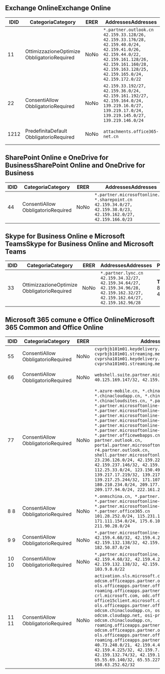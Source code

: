 <!--THIS FILE IS AUTOMATICALLY GENERATED. MANUAL CHANGES WILL BE OVERWRITTEN.-->
<!--Please contact the Office 365 Endpoints team with any questions.-->
<!--China endpoints version 2018112800-->
<!--File generated 2019-03-12 12:08:27.1919-->

## <a name="exchange-online"></a><span data-ttu-id="f757e-101">Exchange Online</span><span class="sxs-lookup"><span data-stu-id="f757e-101">Exchange Online</span></span>

<span data-ttu-id="f757e-102">ID</span><span class="sxs-lookup"><span data-stu-id="f757e-102">ID</span></span> | <span data-ttu-id="f757e-103">Categoria</span><span class="sxs-lookup"><span data-stu-id="f757e-103">Category</span></span> | <span data-ttu-id="f757e-104">ER</span><span class="sxs-lookup"><span data-stu-id="f757e-104">ER</span></span> | <span data-ttu-id="f757e-105">Addresses</span><span class="sxs-lookup"><span data-stu-id="f757e-105">Addresses</span></span> | <span data-ttu-id="f757e-106">Porte</span><span class="sxs-lookup"><span data-stu-id="f757e-106">Ports</span></span>
-- | -------------------- | -- | --------------------------------------------------------------------------------------------------------------------------------------------------------------------------------------------------------- | ----------------
<span data-ttu-id="f757e-107">1</span><span class="sxs-lookup"><span data-stu-id="f757e-107">1</span></span> | <span data-ttu-id="f757e-108">Ottimizzazione</span><span class="sxs-lookup"><span data-stu-id="f757e-108">Optimize</span></span><BR><span data-ttu-id="f757e-109">Obbligatorio</span><span class="sxs-lookup"><span data-stu-id="f757e-109">Required</span></span> | <span data-ttu-id="f757e-110">No</span><span class="sxs-lookup"><span data-stu-id="f757e-110">No</span></span> | `*.partner.outlook.cn`<BR>`42.159.33.128/26, 42.159.33.176/28, 42.159.40.0/24, 42.159.41.0/26, 42.159.44.0/22, 42.159.161.128/26, 42.159.161.160/28, 42.159.163.128/25, 42.159.165.0/24, 42.159.172.0/22` | <span data-ttu-id="f757e-111">**TCP:** 443, 80</span><span class="sxs-lookup"><span data-stu-id="f757e-111">**TCP:** 443, 80</span></span>
<span data-ttu-id="f757e-112">2</span><span class="sxs-lookup"><span data-stu-id="f757e-112">2</span></span> | <span data-ttu-id="f757e-113">Consenti</span><span class="sxs-lookup"><span data-stu-id="f757e-113">Allow</span></span><BR><span data-ttu-id="f757e-114">Obbligatorio</span><span class="sxs-lookup"><span data-stu-id="f757e-114">Required</span></span> | <span data-ttu-id="f757e-115">No</span><span class="sxs-lookup"><span data-stu-id="f757e-115">No</span></span> | `42.159.33.192/27, 42.159.36.0/24, 42.159.161.192/27, 42.159.164.0/24, 139.219.16.0/27, 139.219.17.0/24, 139.219.145.0/27, 139.219.146.0/24` | <span data-ttu-id="f757e-116">**TCP:** 443, 80</span><span class="sxs-lookup"><span data-stu-id="f757e-116">**TCP:** 443, 80</span></span>
<span data-ttu-id="f757e-117">12</span><span class="sxs-lookup"><span data-stu-id="f757e-117">12</span></span> | <span data-ttu-id="f757e-118">Predefinita</span><span class="sxs-lookup"><span data-stu-id="f757e-118">Default</span></span><BR><span data-ttu-id="f757e-119">Obbligatorio</span><span class="sxs-lookup"><span data-stu-id="f757e-119">Required</span></span> | <span data-ttu-id="f757e-120">No</span><span class="sxs-lookup"><span data-stu-id="f757e-120">No</span></span> | `attachments.office365-net.cn` | <span data-ttu-id="f757e-121">**TCP:** 443, 80</span><span class="sxs-lookup"><span data-stu-id="f757e-121">**TCP:** 443, 80</span></span>

## <a name="sharepoint-online-and-onedrive-for-business"></a><span data-ttu-id="f757e-122">SharePoint Online e OneDrive for Business</span><span class="sxs-lookup"><span data-stu-id="f757e-122">SharePoint Online and OneDrive for Business</span></span>

<span data-ttu-id="f757e-123">ID</span><span class="sxs-lookup"><span data-stu-id="f757e-123">ID</span></span> | <span data-ttu-id="f757e-124">Categoria</span><span class="sxs-lookup"><span data-stu-id="f757e-124">Category</span></span> | <span data-ttu-id="f757e-125">ER</span><span class="sxs-lookup"><span data-stu-id="f757e-125">ER</span></span> | <span data-ttu-id="f757e-126">Addresses</span><span class="sxs-lookup"><span data-stu-id="f757e-126">Addresses</span></span> | <span data-ttu-id="f757e-127">Porte</span><span class="sxs-lookup"><span data-stu-id="f757e-127">Ports</span></span>
-- | ----------------- | -- | --------------------------------------------------------------------------------------------------------------------- | ----------------
<span data-ttu-id="f757e-128">4</span><span class="sxs-lookup"><span data-stu-id="f757e-128">4</span></span> | <span data-ttu-id="f757e-129">Consenti</span><span class="sxs-lookup"><span data-stu-id="f757e-129">Allow</span></span><BR><span data-ttu-id="f757e-130">Obbligatorio</span><span class="sxs-lookup"><span data-stu-id="f757e-130">Required</span></span> | <span data-ttu-id="f757e-131">No</span><span class="sxs-lookup"><span data-stu-id="f757e-131">No</span></span> | `*.partner.microsoftonline.cn, *.sharepoint.cn`<BR>`42.159.34.0/27, 42.159.38.0/23, 42.159.162.0/27, 42.159.166.0/23` | <span data-ttu-id="f757e-132">**TCP:** 443, 80</span><span class="sxs-lookup"><span data-stu-id="f757e-132">**TCP:** 443, 80</span></span>

## <a name="skype-for-business-online-and-microsoft-teams"></a><span data-ttu-id="f757e-133">Skype for Business Online e Microsoft Teams</span><span class="sxs-lookup"><span data-stu-id="f757e-133">Skype for Business Online and Microsoft Teams</span></span>

<span data-ttu-id="f757e-134">ID</span><span class="sxs-lookup"><span data-stu-id="f757e-134">ID</span></span> | <span data-ttu-id="f757e-135">Categoria</span><span class="sxs-lookup"><span data-stu-id="f757e-135">Category</span></span> | <span data-ttu-id="f757e-136">ER</span><span class="sxs-lookup"><span data-stu-id="f757e-136">ER</span></span> | <span data-ttu-id="f757e-137">Addresses</span><span class="sxs-lookup"><span data-stu-id="f757e-137">Addresses</span></span> | <span data-ttu-id="f757e-138">Porte</span><span class="sxs-lookup"><span data-stu-id="f757e-138">Ports</span></span>
-- | -------------------- | -- | -------------------------------------------------------------------------------------------------------------------------------- | ----------------
<span data-ttu-id="f757e-139">3</span><span class="sxs-lookup"><span data-stu-id="f757e-139">3</span></span> | <span data-ttu-id="f757e-140">Ottimizzazione</span><span class="sxs-lookup"><span data-stu-id="f757e-140">Optimize</span></span><BR><span data-ttu-id="f757e-141">Obbligatorio</span><span class="sxs-lookup"><span data-stu-id="f757e-141">Required</span></span> | <span data-ttu-id="f757e-142">No</span><span class="sxs-lookup"><span data-stu-id="f757e-142">No</span></span> | `*.partner.lync.cn`<BR>`42.159.34.32/27, 42.159.34.64/27, 42.159.34.96/28, 42.159.162.32/27, 42.159.162.64/27, 42.159.162.96/28` | <span data-ttu-id="f757e-143">**TCP:** 443, 80</span><span class="sxs-lookup"><span data-stu-id="f757e-143">**TCP:** 443, 80</span></span>

## <a name="microsoft-365-common-and-office-online"></a><span data-ttu-id="f757e-144">Microsoft 365 comune e Office Online</span><span class="sxs-lookup"><span data-stu-id="f757e-144">Microsoft 365 Common and Office Online</span></span>

<span data-ttu-id="f757e-145">ID</span><span class="sxs-lookup"><span data-stu-id="f757e-145">ID</span></span> | <span data-ttu-id="f757e-146">Categoria</span><span class="sxs-lookup"><span data-stu-id="f757e-146">Category</span></span> | <span data-ttu-id="f757e-147">ER</span><span class="sxs-lookup"><span data-stu-id="f757e-147">ER</span></span> | <span data-ttu-id="f757e-148">Addresses</span><span class="sxs-lookup"><span data-stu-id="f757e-148">Addresses</span></span> | <span data-ttu-id="f757e-149">Porte</span><span class="sxs-lookup"><span data-stu-id="f757e-149">Ports</span></span>
-- | ----------------- | -- | ---------------------------------------------------------------------------------------------------------------------------------------------------------------------------------------------------------------------------------------------------------------------------------------------------------------------------------------------------------------------------------------------------------------------------------------------------------------------------------------------------------------------------------------------------------------------------------------------------------------------------------------------------------------------------------------------------------------------------------------------------------------------------------------------------------------------------------------------------------------------------------------------------------------------- | ----------------
<span data-ttu-id="f757e-150">5</span><span class="sxs-lookup"><span data-stu-id="f757e-150">5</span></span> | <span data-ttu-id="f757e-151">Consenti</span><span class="sxs-lookup"><span data-stu-id="f757e-151">Allow</span></span><BR><span data-ttu-id="f757e-152">Obbligatorio</span><span class="sxs-lookup"><span data-stu-id="f757e-152">Required</span></span> | <span data-ttu-id="f757e-153">No</span><span class="sxs-lookup"><span data-stu-id="f757e-153">No</span></span> | `cvprbjb101m01.keydelivery.mediaservices.chinacloudapi.cn, cvprbjb101m01.streaming.mediaservices.chinacloudapi.cn, cvprsha101m01.keydelivery.mediaservices.chinacloudapi.cn, cvprsha101m01.streaming.mediaservices.chinacloudapi.cn` | <span data-ttu-id="f757e-154">**TCP:** 443, 80</span><span class="sxs-lookup"><span data-stu-id="f757e-154">**TCP:** 443, 80</span></span>
<span data-ttu-id="f757e-155">6</span><span class="sxs-lookup"><span data-stu-id="f757e-155">6</span></span> | <span data-ttu-id="f757e-156">Consenti</span><span class="sxs-lookup"><span data-stu-id="f757e-156">Allow</span></span><BR><span data-ttu-id="f757e-157">Obbligatorio</span><span class="sxs-lookup"><span data-stu-id="f757e-157">Required</span></span> | <span data-ttu-id="f757e-158">No</span><span class="sxs-lookup"><span data-stu-id="f757e-158">No</span></span> | `webshell.suite.partner.microsoftonline.cn`<BR>`40.125.169.147/32, 42.159.201.24/32` | <span data-ttu-id="f757e-159">**TCP:** 443, 80</span><span class="sxs-lookup"><span data-stu-id="f757e-159">**TCP:** 443, 80</span></span>
<span data-ttu-id="f757e-160">7</span><span class="sxs-lookup"><span data-stu-id="f757e-160">7</span></span> | <span data-ttu-id="f757e-161">Consenti</span><span class="sxs-lookup"><span data-stu-id="f757e-161">Allow</span></span><BR><span data-ttu-id="f757e-162">Obbligatorio</span><span class="sxs-lookup"><span data-stu-id="f757e-162">Required</span></span> | <span data-ttu-id="f757e-163">No</span><span class="sxs-lookup"><span data-stu-id="f757e-163">No</span></span> | `*.azure-mobile.cn, *.chinacloudapi.cn, *.chinacloudapp.cn, *.chinacloud-mobile.cn, *.chinacloudsites.cn, *.partner.microsoftonline-m.cn, *.partner.microsoftonline-m.net.cn, *.partner.microsoftonline-m-i.cn, *.partner.microsoftonline-m-i.net.cn, *.partner.microsoftonline-p.net.cn, *.partner.microsoftonline-p-i.cn, *.partner.microsoftonline-p-i.net.cn, *.partner.officewebapps.cn, *.windowsazure.cn, partner.outlook.cn, portal.partner.microsoftonline.cdnsvc.com, r4.partner.outlook.cn, shell.partner.microsoftonline.cdnsvc.com`<BR>`23.236.126.0/24, 42.159.224.122/32, 42.159.233.91/32, 42.159.237.146/32, 42.159.238.120/32, 58.68.168.0/24, 112.25.33.0/24, 123.150.49.0/24, 125.65.247.0/24, 139.217.17.219/32, 139.217.19.156/32, 139.217.21.3/32, 139.217.25.244/32, 171.107.84.0/24, 180.210.232.0/24, 180.210.234.0/24, 209.177.86.0/24, 209.177.90.0/24, 209.177.94.0/24, 222.161.226.0/24` | <span data-ttu-id="f757e-164">**TCP:** 443, 80</span><span class="sxs-lookup"><span data-stu-id="f757e-164">**TCP:** 443, 80</span></span>
<span data-ttu-id="f757e-165">8 </span><span class="sxs-lookup"><span data-stu-id="f757e-165">8</span></span> | <span data-ttu-id="f757e-166">Consenti</span><span class="sxs-lookup"><span data-stu-id="f757e-166">Allow</span></span><BR><span data-ttu-id="f757e-167">Obbligatorio</span><span class="sxs-lookup"><span data-stu-id="f757e-167">Required</span></span> | <span data-ttu-id="f757e-168">No</span><span class="sxs-lookup"><span data-stu-id="f757e-168">No</span></span> | `*.onmschina.cn, *.partner.microsoftonline.net.cn, *.partner.microsoftonline-i.cn, *.partner.microsoftonline-i.net.cn, *.partner.office365.cn`<BR>`101.28.252.0/24, 115.231.150.0/24, 123.235.32.0/24, 171.111.154.0/24, 175.6.10.0/24, 180.210.229.0/24, 211.90.28.0/24` | <span data-ttu-id="f757e-169">**TCP:** 443, 80</span><span class="sxs-lookup"><span data-stu-id="f757e-169">**TCP:** 443, 80</span></span>
<span data-ttu-id="f757e-170">9 </span><span class="sxs-lookup"><span data-stu-id="f757e-170">9</span></span> | <span data-ttu-id="f757e-171">Consenti</span><span class="sxs-lookup"><span data-stu-id="f757e-171">Allow</span></span><BR><span data-ttu-id="f757e-172">Obbligatorio</span><span class="sxs-lookup"><span data-stu-id="f757e-172">Required</span></span> | <span data-ttu-id="f757e-173">No</span><span class="sxs-lookup"><span data-stu-id="f757e-173">No</span></span> | `*.partner.microsoftonline-p.cn`<BR>`42.159.4.68/32, 42.159.4.200/32, 42.159.7.156/32, 42.159.132.138/32, 42.159.133.17/32, 42.159.135.78/32, 182.50.87.0/24` | <span data-ttu-id="f757e-174">**TCP:** 443, 80</span><span class="sxs-lookup"><span data-stu-id="f757e-174">**TCP:** 443, 80</span></span>
<span data-ttu-id="f757e-175">10 </span><span class="sxs-lookup"><span data-stu-id="f757e-175">10</span></span> | <span data-ttu-id="f757e-176">Consenti</span><span class="sxs-lookup"><span data-stu-id="f757e-176">Allow</span></span><BR><span data-ttu-id="f757e-177">Obbligatorio</span><span class="sxs-lookup"><span data-stu-id="f757e-177">Required</span></span> | <span data-ttu-id="f757e-178">No</span><span class="sxs-lookup"><span data-stu-id="f757e-178">No</span></span> | `*.partner.microsoftonline.cn`<BR>`42.159.4.68/32, 42.159.4.200/32, 42.159.7.156/32, 42.159.132.138/32, 42.159.133.17/32, 42.159.135.78/32, 103.9.8.0/22` | <span data-ttu-id="f757e-179">**TCP:** 443, 80</span><span class="sxs-lookup"><span data-stu-id="f757e-179">**TCP:** 443, 80</span></span>
<span data-ttu-id="f757e-180">11 </span><span class="sxs-lookup"><span data-stu-id="f757e-180">11</span></span> | <span data-ttu-id="f757e-181">Consenti</span><span class="sxs-lookup"><span data-stu-id="f757e-181">Allow</span></span><BR><span data-ttu-id="f757e-182">Obbligatorio</span><span class="sxs-lookup"><span data-stu-id="f757e-182">Required</span></span> | <span data-ttu-id="f757e-183">No</span><span class="sxs-lookup"><span data-stu-id="f757e-183">No</span></span> | `activation.sls.microsoft.com, bjb-odcsm.officeapps.partner.office365.cn, bjb-ols.officeapps.partner.office365.cn, bjb-roaming.officeapps.partner.office365.cn, crl.microsoft.com, odc.officeapps.live.com, office15client.microsoft.com, officecdn.microsoft.com, ols.officeapps.partner.office365.cn, osi-prod-bjb01-odcsm.chinacloudapp.cn, osiprod-scus01-odcsm.cloudapp.net, osi-prod-sha01-odcsm.chinacloudapp.cn, roaming.officeapps.partner.office365.cn, sha-odcsm.officeapps.partner.office365.cn, sha-ols.officeapps.partner.office365.cn, sha-roaming.officeapps.partner.office365.cn`<BR>`40.73.248.0/21, 42.159.4.45/32, 42.159.4.50/32, 42.159.4.225/32, 42.159.7.13/32, 42.159.132.73/32, 42.159.132.74/32, 42.159.132.75/32, 65.52.98.231/32, 65.55.69.140/32, 65.55.227.140/32, 70.37.81.47/32, 168.63.252.62/32` | <span data-ttu-id="f757e-184">**TCP:** 443, 80</span><span class="sxs-lookup"><span data-stu-id="f757e-184">**TCP:** 443, 80</span></span>
